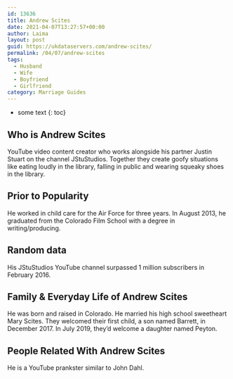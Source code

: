 ```yaml
---
id: 13636
title: Andrew Scites
date: 2021-04-07T13:27:57+00:00
author: Laima
layout: post
guid: https://ukdataservers.com/andrew-scites/
permalink: /04/07/andrew-scites
tags:
  - Husband
  - Wife
  - Boyfriend
  - Girlfriend
category: Marriage Guides
---
```


* some text
{: toc}


## Who is Andrew Scites
                  
                  
                  
YouTube video content creator who works alongside his partner Justin Stuart on the channel JStuStudios. Together they create goofy situations like eating loudly in the library, falling in public and wearing squeaky shoes in the library.
                  
              
            
              
            
                
                
                
## Prior to Popularity
                  
                  
                  
He worked in child care for the Air Force for three years. In August 2013, he graduated from the Colorado Film School with a degree in writing/producing.
                  
              
            
              
            
                
                
                
## Random data
                  
                  
                  
His JStuStudios YouTube channel surpassed 1 million subscribers in February 2016. 
                  
              
            
              
            
                
                
                
## Family & Everyday Life of Andrew Scites
                  
                  
                  
He was born and raised in Colorado. He married his high school sweetheart Mary Scites. They welcomed their first child, a son named Barrett, in December 2017. In July 2019, they&#8217;d welcome a daughter named Peyton.
                  
              
            
              
            
                
                
                
## People Related With Andrew Scites
                  
                  
                  
He is a YouTube prankster similar to John Dahl.
                  
              
            
              
            
                
              
            
              
              
            
            
              
            
          
          
          